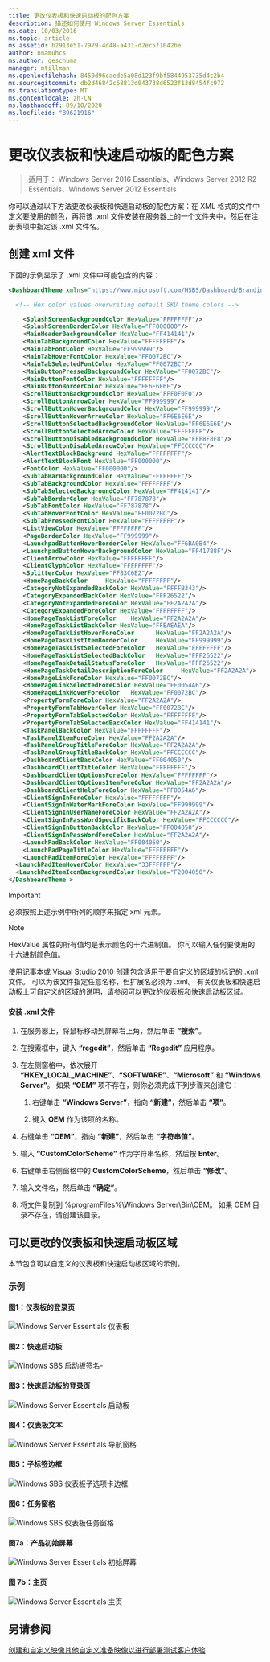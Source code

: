 ```yaml
---
title: 更改仪表板和快速启动板的配色方案
description: 描述如何使用 Windows Server Essentials
ms.date: 10/03/2016
ms.topic: article
ms.assetid: b2913e51-7979-4d48-a431-d2ec5f1042be
author: nnamuhcs
ms.author: geschuma
manager: mtillman
ms.openlocfilehash: 8450d96caede5a08d123f9bf5844953735d4c2b4
ms.sourcegitcommit: db2d46842c68813d043738d6523f13d8454fc972
ms.translationtype: MT
ms.contentlocale: zh-CN
ms.lasthandoff: 09/10/2020
ms.locfileid: "89621916"
---
```

# <a name="change-the-color-scheme-of-the-dashboard-and-launchpad"></a>更改仪表板和快速启动板的配色方案

>适用于： Windows Server 2016 Essentials、Windows Server 2012 R2 Essentials、Windows Server 2012 Essentials

你可以通过以下方法更改仪表板和快速启动板的配色方案：在 XML 格式的文件中定义要使用的颜色，再将该 .xml 文件安装在服务器上的一个文件夹中，然后在注册表项中指定该 .xml 文件名。

## <a name="create-the-xml-file"></a>创建 xml 文件
 下面的示例显示了 .xml 文件中可能包含的内容：

```xml
<DashboardTheme xmlns="https://www.microsoft.com/HSBS/Dashboard/Branding/2010">

  <!-- Hex color values overwriting default SKU theme colors -->

    <SplashScreenBackgroundColor HexValue="FFFFFFFF"/>
    <SplashScreenBorderColor HexValue="FF000000"/>
    <MainHeaderBackgroundColor HexValue="FF414141"/>
    <MainTabBackgroundColor HexValue="FFFFFFFF"/>
    <MainTabFontColor HexValue="FF999999"/>
    <MainTabHoverFontColor HexValue="FF0072BC"/>
    <MainTabSelectedFontColor HexValue="FF0072BC"/>
    <MainButtonPressedBackgroundColor HexValue="FF0072BC"/>
    <MainButtonFontColor HexValue="FFFFFFFF"/>
    <MainButtonBorderColor HexValue="FF6E6E6E"/>
    <ScrollButtonBackgroundColor HexValue="FFF0F0F0"/>
    <ScrollButtonArrowColor HexValue="FF999999"/>
    <ScrollButtonHoverBackgroundColor HexValue="FF999999"/>
    <ScrollButtonHoverArrowColor HexValue="FF6E6E6E"/>
    <ScrollButtonSelectedBackgroundColor HexValue="FF6E6E6E"/>
    <ScrollButtonSelectedArrowColor HexValue="FFFFFFFF"/>
    <ScrollButtonDisabledBackgroundColor HexValue="FFF8F8F8"/>
    <ScrollButtonDisabledArrowColor HexValue="FFCCCCCC"/>
    <AlertTextBlockBackground HexValue="FFFFFFFF"/>
    <AlertTextBlockFont HexValue="FF000000"/>
    <FontColor HexValue="FF000000"/>
    <SubTabBarBackgroundColor HexValue="FFFFFFFF"/>
    <SubTabBackgroundColor HexValue="FFFFFFFF"/>
    <SubTabSelectedBackgroundColor HexValue="FF414141"/>
    <SubTabBorderColor HexValue="FF787878"/>
    <SubTabFontColor HexValue="FF787878"/>
    <SubTabHoverFontColor HexValue="FF0072BC"/>
    <SubTabPressedFontColor HexValue="FFFFFFFF"/>
    <ListViewColor HexValue="FFFFFFFF"/>
    <PageBorderColor HexValue="FF999999"/>   
    <LaunchpadButtonHoverBorderColor HexValue="FF6BA0B4"/>
    <LaunchpadButtonHoverBackgroundColor HexValue="FF41788F"/>
    <ClientArrowColor HexValue="FFFFFFFF"/>
    <ClientGlyphColor HexValue="FFFFFFFF"/>
    <SplitterColor HexValue="FF83C6E2"/>
    <HomePageBackColor     HexValue="FFFFFFFF"/>
    <CategoryNotExpandedBackColor HexValue="FFFFB343"/>
    <CategoryExpandedBackColor HexValue="FFF26522"/>
    <CategoryNotExpandedForeColor HexValue="FF2A2A2A"/>
    <CategoryExpandedForeColor HexValue="FFFFFFFF"/>
    <HomePageTaskListForeColor    HexValue="FF2A2A2A"/>
    <HomePageTaskListBackColor HexValue="FFEAEAEA"/>
    <HomePageTaskListHoverForeColor      HexValue="FF2A2A2A"/>
    <HomePageTaskListItemBorderColor     HexValue="FF999999"/>
    <HomePageTaskListSelectedForeColor   HexValue="FFFFFFFF"/>
    <HomePageTaskListSelectedBackColor   HexValue="FFF26522"/>
    <HomePageTaskDetailStatusForeColor   HexValue="FFF26522"/>
    <HomePageTaskDetailDescriptionForeColor     HexValue="FF2A2A2A"/>
    <HomePageLinkForeColor HexValue="FF0072BC"/>
    <HomePageLinkSelectedForeColor HexValue="FF0054A6"/>
    <HomePageLinkHoverForeColor   HexValue="FF0072BC"/>
    <PropertyFormForeColor HexValue="FF2A2A2A"/>
    <PropertyFormTabHoverColor HexValue="FF0072BC"/>
    <PropertyFormTabSelectedColor HexValue="FFFFFFFF"/>
    <PropertyFormTabSelectedBackColor HexValue="FF414141"/>
    <TaskPanelBackColor HexValue="FFFFFFFF"/>
    <TaskPanelItemForeColor HexValue="FF2A2A2A"/>
    <TaskPanelGroupTitleForeColor HexValue="FF2A2A2A"/>
    <TaskPanelGroupTitleBackColor HexValue="FFCCCCCC"/>
    <DashboardClientBackColor HexValue="FF004050"/>
    <DashboardClientTitleColor HexValue="FFFFFFFF"/>
    <DashboardClientOptionsForeColor HexValue="FFFFFFFF"/>
    <DashboardClientOptionsItemForeColor HexValue="FF2A2A2A"/>
    <DashboardClientHelpForeColor HexValue="FF0054A6"/>
    <ClientSignInForeColor HexValue="FFFFFFFF"/>
    <ClientSignInWaterMarkForeColor HexValue="FF999999"/>
    <ClientSignInUserNameForeColor HexValue="FF2A2A2A"/>
    <ClientSignInPassWordSpecificBackColor HexValue="FFCCCCCC"/>
    <ClientSignInButtonBackColor HexValue="FF004050"/>
    <ClientSignInPassWordForeColor HexValue="FF2A2A2A"/>
    <LaunchPadBackColor HexValue="FF004050"/>
    <LaunchPadPageTitleColor HexValue="FFFFFFFF"/>
    <LaunchPadItemForeColor HexValue="FFFFFFFF"/>
  <LaunchPadItemHoverColor HexValue="33FFFFFF"/>
  <LaunchPadItemIconBackgroundColor HexValue="F2004050"/>
</DashboardTheme >

```

> [!IMPORTANT]
>  必须按照上述示例中所列的顺序来指定 xml 元素。

> [!NOTE]
>  HexValue 属性的所有值均是表示颜色的十六进制值。 你可以输入任何要使用的十六进制颜色值。

 使用记事本或 Visual Studio 2010 创建包含适用于要自定义的区域的标记的 .xml 文件。 可以为该文件指定任意名称，但扩展名必须为 .xml。 有关仪表板和快速启动板上可自定义的区域的说明，请参阅[可以更改的仪表板和快速启动板区域](Change-the-Color-Scheme-of-the-Dashboard-and-Launchpad.md#BKMK_Dashboard)。

#### <a name="to-install-the-xml-file"></a>安装 .xml 文件

1.  在服务器上，将鼠标移动到屏幕右上角，然后单击 **“搜索”**。

2.  在搜索框中，键入 **“regedit”**，然后单击 **“Regedit”** 应用程序。

3.  在左侧窗格中，依次展开 **“HKEY_LOCAL_MACHINE”**、**“SOFTWARE”**、**“Microsoft”** 和 **“Windows Server”**。 如果 **“OEM”** 项不存在，则你必须完成下列步骤来创建它：

    1.  右键单击 **“Windows Server”**，指向 **“新建”**，然后单击 **“项”**。

    2.  键入 **OEM** 作为该项的名称。

4.  右键单击 **“OEM”**，指向 **“新建”**，然后单击 **“字符串值”**。

5.  输入 **“CustomColorScheme”** 作为字符串名称，然后按 **Enter**。

6.  右键单击右侧窗格中的 **CustomColorScheme**，然后单击 **“修改”**。

7.  输入文件名，然后单击 **“确定”**。

8.  将文件复制到 %programFiles%\Windows Server\Bin\OEM。 如果 OEM 目录不存在，请创建该目录。

##  <a name="dashboard-and-launchpad-areas-that-can-be-changed"></a><a name="BKMK_Dashboard"></a> 可以更改的仪表板和快速启动板区域
 本节包含可以自定义的仪表板和快速启动板区域的示例。

### <a name="examples"></a>示例

####  <a name="figure-1-sign-in-page-of-the-dashboard"></a><a name="BKMK_Figure1"></a> 图1：仪表板的登录页
 ![Windows Server Essentials 仪表板](media/SBS8_ADK_Dashboard_Signin_RC.png "SBS8_ADK_Dashboard_Signin_RC")

####  <a name="figure-2-launchpad"></a><a name="BKMK_Figure2"></a> 图2：快速启动板
 ![Windows SBS 启动板签名&#45;](media/SBS8_ADK_LaunchpadSignin2.png "SBS8_ADK_LaunchpadSignin2")

####  <a name="figure-3-sign-in-page-of-the-launchpad"></a><a name="BKMK_Figure3"></a> 图3：快速启动板的登录页
 ![Windows Server Essentials 启动板](media/SBS8_ADK_Launchpad_Signin_RC.png "SBS8_ADK_Launchpad_Signin_RC")

####  <a name="figure-4-dashboard-text"></a><a name="BKMK_Figure4"></a> 图4：仪表板文本
 ![Windows Server Essentials 导航窗格](media/SBS8_ADK_Navigation_RC.png "SBS8_ADK_Navigation_RC")

####  <a name="figure-5-subtab-border"></a><a name="BKMK_Figure5"></a> 图5：子标签边框
 ![Windows SBS 仪表板子选项卡边框](media/SBS8_ADK_DashboardSubtabborder.png "SBS8_ADK_DashboardSubtabborder")

####  <a name="figure-6-task-pane"></a><a name="BKMK_Figure6"></a> 图6：任务窗格
 ![Windows SBS 仪表板任务窗格](media/SBS8_ADK_DashboardTaskPane.png "SBS8_ADK_DashboardTaskPane")

####  <a name="figure-7a-product-splash-screen"></a><a name="BKMK_Figure9"></a> 图7a：产品初始屏幕
 ![Windows Server Essentials 初始屏幕](media/SBS8_ADK_productspalshscreen_RC.png "SBS8_ADK_productspalshscreen_RC")

#### <a name="figure-7b-home-page"></a>图 7b：主页
 ![Windows Server Essentials 主页](media/SBS8_ADK_Dashboard_HomePage_RC.png "SBS8_ADK_Dashboard_HomePage_RC")

## <a name="see-also"></a>另请参阅
 [创建和自定义映像](Creating-and-Customizing-the-Image.md)[其他自定义](Additional-Customizations.md)[准备映像以进行部署](Preparing-the-Image-for-Deployment.md)[测试客户体验](Testing-the-Customer-Experience.md)